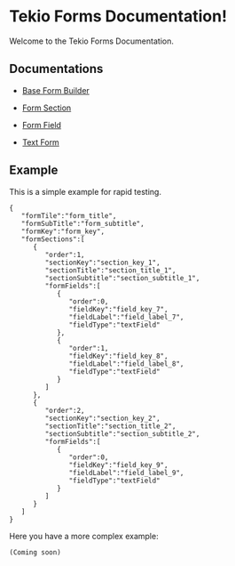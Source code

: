 
# Tekio Forms Documentation!

Welcome to the Tekio Forms Documentation.

## Documentations

- [Base Form Builder](/documentation/base_form_builder.md)

- [Form Section](/documentation/form_section.md)

- [Form Field](/documentation/form_field.md)

- [Text Form](/documentation/text_form.md)

## Example

This is a simple example for rapid testing.

    {
       "formTile":"form_title",
       "formSubTitle":"form_subtitle",
       "formKey":"form_key",
       "formSections":[
          {
             "order":1,
             "sectionKey":"section_key_1",
             "sectionTitle":"section_title_1",
             "sectionSubtitle":"section_subtitle_1",
             "formFields":[
                {
                   "order":0,
                   "fieldKey":"field_key_7",
                   "fieldLabel":"field_label_7",
                   "fieldType":"textField"
                },
                {
                   "order":1,
                   "fieldKey":"field_key_8",
                   "fieldLabel":"field_label_8",
                   "fieldType":"textField"
                }
             ]
          },
          {
             "order":2,
             "sectionKey":"section_key_2",
             "sectionTitle":"section_title_2",
             "sectionSubtitle":"section_subtitle_2",
             "formFields":[
                {
                   "order":0,
                   "fieldKey":"field_key_9",
                   "fieldLabel":"field_label_9",
                   "fieldType":"textField"
                }
             ]
          }
       ]
    }

Here you have a more complex example:

	(Coming soon)

  

